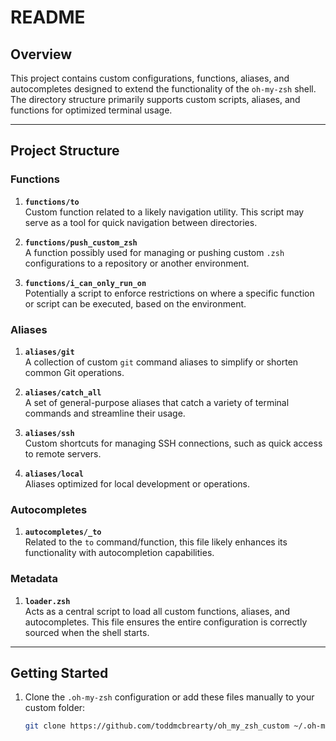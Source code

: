 # README

## Overview

This project contains custom configurations, functions, aliases, and autocompletes designed to extend the functionality of the `oh-my-zsh` shell. The directory structure primarily supports custom scripts, aliases, and functions for optimized terminal usage.

---

## Project Structure

### **Functions**
1. **`functions/to`**  
   Custom function related to a likely navigation utility. This script may serve as a tool for quick navigation between directories.

2. **`functions/push_custom_zsh`**  
   A function possibly used for managing or pushing custom `.zsh` configurations to a repository or another environment.

3. **`functions/i_can_only_run_on`**  
   Potentially a script to enforce restrictions on where a specific function or script can be executed, based on the environment.

### **Aliases**
1. **`aliases/git`**  
   A collection of custom `git` command aliases to simplify or shorten common Git operations.

2. **`aliases/catch_all`**  
   A set of general-purpose aliases that catch a variety of terminal commands and streamline their usage.

3. **`aliases/ssh`**  
   Custom shortcuts for managing SSH connections, such as quick access to remote servers.

4. **`aliases/local`**  
   Aliases optimized for local development or operations.

### **Autocompletes**
1. **`autocompletes/_to`**  
   Related to the `to` command/function, this file likely enhances its functionality with autocompletion capabilities.

### **Metadata**
1. **`loader.zsh`**  
   Acts as a central script to load all custom functions, aliases, and autocompletes. This file ensures the entire configuration is correctly sourced when the shell starts.

---

## Getting Started

1. Clone the `.oh-my-zsh` configuration or add these files manually to your custom folder:
   ```bash
   git clone https://github.com/toddmcbrearty/oh_my_zsh_custom ~/.oh-my-zsh/custom
   ```
